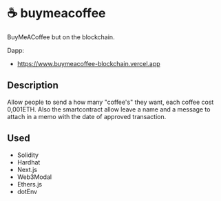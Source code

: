 #  :coffee: buymeacoffee
BuyMeACoffee but on the blockchain.

Dapp:
- https://www.buymeacoffee-blockchain.vercel.app

## Description

Allow people to send a how many "coffee's" they want, each coffee cost 0,001ETH.
Also the smartcontract allow leave a name and a message to attach in a memo with the date of approved transaction.

## Used
- Solidity
- Hardhat
- Next.js
- Web3Modal
- Ethers.js
- dotEnv


